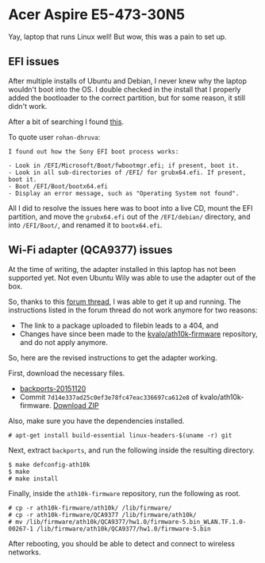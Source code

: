 # Acer Aspire E5-473-30N5
Yay, laptop that runs Linux well! But wow, this was a pain to set up.

## EFI issues
After multiple installs of Ubuntu and Debian, I never knew why the laptop wouldn't boot into the OS. I double checked in the install that I properly added the bootloader to the correct partition, but for some reason, it still didn't work.

After a bit of searching I found [this](http://askubuntu.com/questions/150174/sony-vaio-with-insyde-h2o-efi-bios-will-not-boot-into-grub-efi).

To quote user `rohan-dhruva`:
```
I found out how the Sony EFI boot process works:

- Look in /EFI/Microsoft/Boot/fwbootmgr.efi; if present, boot it.
- Look in all sub-directories of /EFI/ for grubx64.efi. If present, boot it.
- Boot /EFI/Boot/bootx64.efi
- Display an error message, such as "Operating System not found".
```

All I did to resolve the issues here was to boot into a live CD, mount the EFI partition, and move the `grubx64.efi` out of the `/EFI/debian/` directory, and into `/EFI/Boot/`, and renamed it to `bootx64.efi`.

## Wi-Fi adapter (QCA9377) issues
At the time of writing, the adapter installed in this laptop has not been supported yet. Not even Ubuntu Wily was able to use the adapter out of the box.

So, thanks to this [forum thread](http://ubuntuforums.org/showthread.php?t=2300861&page=3), I was able to get it up and running. The instructions listed in the forum thread do not work anymore for two reasons:

* The link to a package uploaded to filebin leads to a 404, and 
* Changes have since been made to the [kvalo/ath10k-firmware](https://github.com/kvalo/ath10k-firmware/) repository, and do not apply anymore.

So, here are the revised instructions to get the adapter working.

First, download the necessary files.
* [backports-20151120](https://www.kernel.org/pub/linux/kernel/projects/backports/2015/11/20/backports-20151120.tar.xz)
* Commit `7d14e337ad25c0ef3e78fc47eac336697ca612e8` of kvalo/ath10k-firmware. [Download ZIP](https://github.com/kvalo/ath10k-firmware/archive/7d14e337ad25c0ef3e78fc47eac336697ca612e8.zip)

Also, make sure you have the dependencies installed.
```
# apt-get install build-essential linux-headers-$(uname -r) git
```

Next, extract `backports`, and run the following inside the resulting directory.
```
$ make defconfig-ath10k
$ make
# make install
```

Finally, inside the `ath10k-firmware` repository, run the following as root.
```
# cp -r ath10k-firmware/ath10k/ /lib/firmware/
# cp -r ath10k-firmware/QCA9377 /lib/firmware/ath10k/
# mv /lib/firmware/ath10k/QCA9377/hw1.0/firmware-5.bin_WLAN.TF.1.0-00267-1 /lib/firmware/ath10k/QCA9377/hw1.0/firmware-5.bin
```

After rebooting, you should be able to detect and connect to wireless networks.
